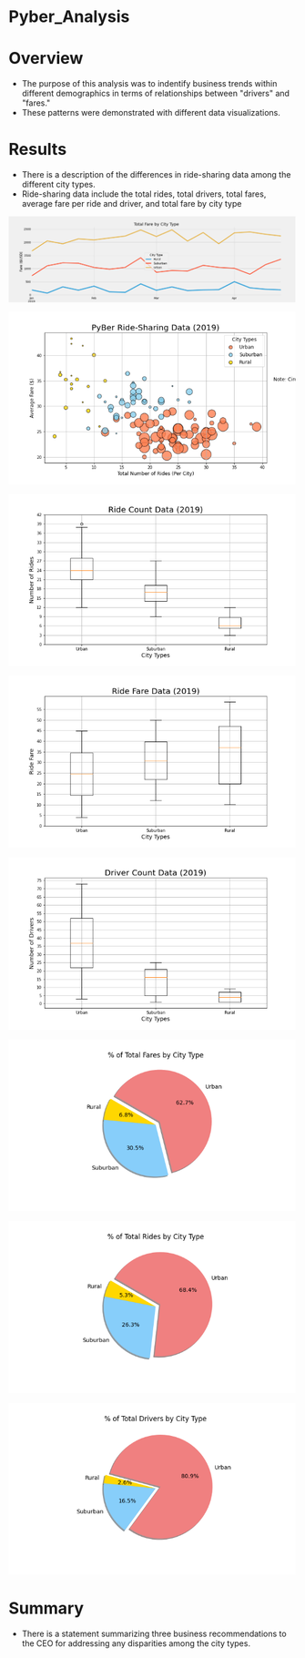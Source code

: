 # Pyber_Analysis

# Overview
* The purpose of this analysis was to indentify business trends within different demographics in terms of relationships between "drivers" and "fares."
* These patterns were demonstrated with different data visualizations.

# Results
* There is a description of the differences in ride-sharing data among the different city types. 
* Ride-sharing data include the total rides, total drivers, total fares, average fare per ride and driver, and total fare by city type

![goals](/analysis/Pyber_fare_summary.png)

![goals](Fig1.png)

![goals](Fig2.png)

![goals](Fig3.png)

![goals](Fig4.png)

![goals](Fig5.png)

![goals](Fig6.png)

![goals](Fig7.png)



# Summary
* There is a statement summarizing three business recommendations to the CEO for addressing any disparities among the city types.

